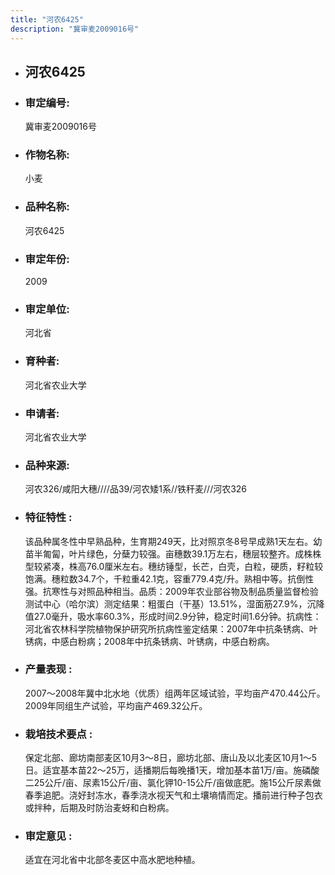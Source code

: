 ```yaml
---
title: "河农6425"
description: "冀审麦2009016号"
---
```

* ## 河农6425
* ###  审定编号:  
   冀审麦2009016号

*  ### 作物名称:  
   小麦

*   ###  品种名称: 
    河农6425

*   ### 审定年份: 
    2009

*   ### 审定单位:  
    河北省

*   ### 育种者:  
    河北省农业大学  

*   ### 申请者:  
    河北省农业大学

*   ### 品种来源:  
    河农326/咸阳大穗////品39/河农矮1系//铁秆麦///河农326

*   ### 特征特性 : 
    该品种属冬性中早熟品种，生育期249天，比对照京冬8号早成熟1天左右。幼苗半匍匐，叶片绿色，分蘖力较强。亩穗数39.1万左右，穗层较整齐。成株株型较紧凑，株高76.0厘米左右。穗纺锤型，长芒，白壳，白粒，硬质，籽粒较饱满。穗粒数34.7个，千粒重42.1克，容重779.4克/升。熟相中等。抗倒性强。抗寒性与对照品种相当。品质：2009年农业部谷物及制品质量监督检验测试中心（哈尔滨）测定结果：粗蛋白（干基）13.51%，湿面筋27.9%，沉降值27.0毫升，吸水率60.3%，形成时间2.9分钟，稳定时间1.6分钟。抗病性：河北省农林科学院植物保护研究所抗病性鉴定结果：2007年中抗条锈病、叶锈病，中感白粉病；2008年中抗条锈病、叶锈病，中感白粉病。

*   ### 产量表现 : 
    2007～2008年冀中北水地（优质）组两年区域试验，平均亩产470.44公斤。2009年同组生产试验，平均亩产469.32公斤。

*   ### 栽培技术要点 : 
    保定北部、廊坊南部麦区10月3～8日，廊坊北部、唐山及以北麦区10月1～5日。适宜基本苗22～25万，适播期后每晚播1天，增加基本苗1万/亩。施磷酸二25公斤/亩、尿素15公斤/亩、氯化钾10-15公斤/亩做底肥。施15公斤尿素做春季追肥。浇好封冻水，春季浇水视天气和土壤墒情而定。播前进行种子包衣或拌种，后期及时防治麦蚜和白粉病。

*   ### 审定意见 : 
    适宜在河北省中北部冬麦区中高水肥地种植。
